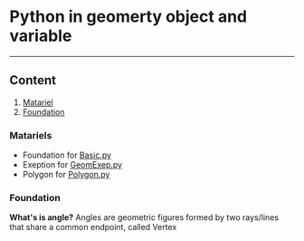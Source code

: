 # Python in geomerty object and variable
-----------
## Content
1. [Matariel](#matariel)
2. [Foundation](#foundation)


### Matariels
*  Foundation for [Basic.py]()
*  Exeption for [GeomExep.py]()
*  Polygon for [Polygon.py]()

### Foundation
**What's is angle?**
Angles are geometric figures formed by two rays/lines that share a common endpoint, called Vertex